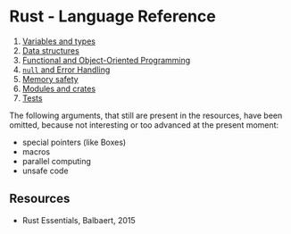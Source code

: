 # Rust - Language Reference

1. [Variables and types](1-variables-and-types.md)
2. [Data structures](2-data-structures.md)
3. [Functional and Object-Oriented Programming](3-functional-and-object-oriented-programming.md)
4. [`null` and Error Handling](4-null-and-error-handling.md)
5. [Memory safety](5-memory-safety.md)
6. [Modules and crates](6-modules-and-crates.md)
7. [Tests](7-tests.md)

The following arguments, that still are present in the resources, have been omitted, because not interesting or too advanced at the present moment:
- special pointers (like Boxes)
- macros
- parallel computing
- unsafe code


## Resources
- Rust Essentials, Balbaert, 2015
